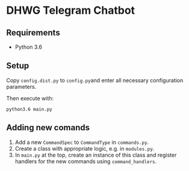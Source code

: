 # DHWG Telegram Chatbot

## Requirements

* Python 3.6

## Setup

Copy `config.dist.py` to `config.py`and enter all necessary configuration parameters.

Then execute with:
    
    python3.6 main.py

## Adding new comands

1. Add a new `CommandSpec` to `CommandType` in `commands.py`.
2. Create a class with appropriate logic, e.g. in `modules.py`.
3. In `main.py` at the top, create an instance of this class and register handlers for the new commands using `command_handlers`.